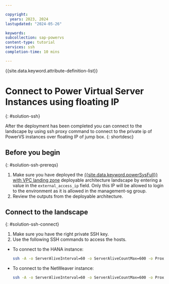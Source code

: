 ```yaml
---

copyright:
  years: 2023, 2024
lastupdated: "2024-05-26"

keywords:
subcollection: sap-powervs
content-type: tutorial
services: ssh
completion-time: 10 mins

---
```


{{site.data.keyword.attribute-definition-list}}

# Connect to Power Virtual Server Instances using floating IP
{: #solution-ssh}

After the deployment has been completed you can connect to the landscape by using ssh proxy command to connect to the private ip of PowerVS instances over floating IP of jump box.
{: shortdesc}

## Before you begin
{: #solution-ssh-prereqs}

1. Make sure you have deployed the [{{site.data.keyword.powerSysFull}} with VPC landing zone](https://cloud.ibm.com/catalog/architecture/deploy-arch-ibm-pvs-inf-2dd486c7-b317-4aaa-907b-42671485ad96-global) deployable architecture landscape by entering a value in the `external_access_ip` field. Only this IP will be allowed to login to the environment as it is allowed in the management-sg group.
1. Review the outputs from the deployable architecture.

## Connect to the landscape
{: #solution-ssh-connect}

1. Make sure you have the right private SSH key.
1. Use the following SSH commands to access the hosts.

- To connect to the HANA instance:

    ```sh
    ssh -A -o ServerAliveInterval=60 -o ServerAliveCountMax=600 -o ProxyCommand="ssh -W %h:%p root@<access_host_or_ip>" root@<powervs_hana_instance_management_ip>
    ```

- To connect to the NetWeaver instance:
    ```sh
    ssh -A -o ServerAliveInterval=60 -o ServerAliveCountMax=600 -o ProxyCommand="ssh -W %h:%p root@<access_host_or_ip>" root@<powervs_netweaver_instance_management_ip>
    ```